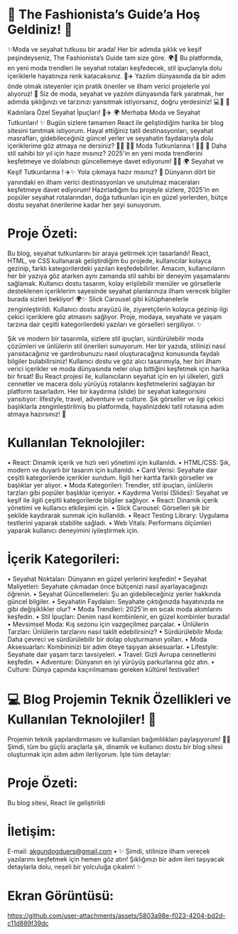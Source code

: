 # 🌟 The Fashionista’s Guide’a Hoş Geldiniz! 👠 
✨Moda ve seyahat tutkusu bir arada! Her bir adımda şıklık ve keşif peşindeyseniz, The Fashionista’s Guide tam size göre. 🌍💃
Bu platformda, en yeni moda trendleri ile seyahat rotaları keşfedecek, stil ipuçlarıyla dolu içeriklerle hayatınıza renk katacaksınız. 👗✈️ 
Yazılım dünyasında da bir adım önde olmak isteyenler için pratik öneriler ve ilham verici projelerle yol alıyoruz! 🚀
Siz de moda, seyahat ve yazılım dünyasında fark yaratmak, her adımda şıklığınızı ve tarzınızı yansıtmak istiyorsanız, doğru yerdesiniz! 💻💖
💃 Kadınlara Özel Seyahat İpuçları! 🧳✈️ 🌍
Merhaba Moda ve Seyahat Tutkunları! ✨ Bugün sizlere tamamen React ile geliştirdiğim harika bir blog sitesini tanıtmak istiyorum. Hayal ettiğiniz tatil destinasyonları, seyahat masrafları, gidebileceğiniz güncel yerler ve seyahatin faydalarıyla dolu içeriklerime göz atmaya ne dersiniz? 💅💖
💁‍♀️ Moda Tutkunlarına ! 🧣👗 🌟
Daha stil sahibi bir yıl için hazır mısınız? 2025'in en yeni moda trendlerini keşfetmeye ve dolabınızı güncellemeye davet ediyorum! 🌸💄
🌍 Seyahat ve Keşif Tutkunlarına ! ✈️✨
Yola çıkmaya hazır mısınız? 🌟 Dünyanın dört bir yanındaki en ilham verici destinasyonları ve unutulmaz maceraları keşfetmeye davet ediyorum! Hazırladığım bu projeyle sizlere, 2025'in en popüler seyahat rotalarından, doğa tutkunları için en güzel yerlerden, bütçe dostu seyahat önerilerine kadar her şeyi sunuyorum.

# Proje Özeti:
Bu blog, seyahat tutkunlarını bir araya getirmek için tasarlandı! React, HTML, ve CSS kullanarak geliştirdiğim bu projede, kullanıcılar kolayca gezinip, farklı kategorilerdeki yazıları keşfedebilirler. Amacım, kullanıcıların her bir yazıya göz atarken aynı zamanda stil sahibi bir deneyim yaşamalarını sağlamak. Kullanıcı dostu tasarım, kolay erişilebilir menüler ve görsellerle desteklenen içeriklerim sayesinde seyahat planlarınıza ilham verecek bilgiler burada sizleri bekliyor! 🌍✨  Slick Carousel gibi kütüphanelerle zenginleştirildi. Kullanıcı dostu arayüzü ile, ziyaretçilerin kolayca gezinip ilgi çekici içeriklere göz atmasını sağlıyor. Proje, modaya, seyahate ve yaşam tarzına dair çeşitli kategorilerdeki yazıları ve görselleri sergiliyor. ✨

Şık ve modern bir tasarımla, sizlere stil ipuçları, sürdürülebilir moda çözümleri ve ünlülerin stil önerileri sunuyorum. Her bir yazıda, stilinizi nasıl yansıtacağınız ve gardırobunuzu nasıl oluşturacağınız konusunda faydalı bilgiler bulabilirsiniz! Kullanıcı dostu ve göz alıcı tasarımıyla, her biri ilham verici içerikler ve moda dünyasında neler olup bittiğini keşfetmek için harika bir fırsat!
Bu React projesi ile, kullanıcıların seyahat için en iyi ülkeleri, gizli cennetler ve macera dolu yürüyüş rotalarını keşfetmelerini sağlayan bir platform tasarladım. Her bir kaydırma (slide) bir seyahat kategorisini yansıtıyor: lifestyle, travel, adventure ve culture. Şık görseller ve ilgi çekici başlıklarla zenginleştirilmiş bu platformda, hayalinizdeki tatil rotasına adım atmaya hazırsınız! 🌟

# Kullanılan Teknolojiler:
•	React: Dinamik içerik ve hızlı veri yönetimi için kullanıldı.
•	HTML/CSS: Şık, modern ve duyarlı bir tasarım için kullanıldı.
•	Card Verisi: Seyahate dair çeşitli kategorilerde içerikler sundum. İlgili her kartta farklı görseller ve başlıklar yer alıyor.
•	Moda Kategorileri: Trendler, stil ipuçları, ünlülerin tarzları gibi popüler başlıklar içeriyor.
•	Kaydırma Verisi (Slides): Seyahat ve keşif ile ilgili çeşitli kategorilerde bilgiler sağlıyor.
•	 React: Dinamik içerik yönetimi ve kullanıcı etkileşimi için.
•	Slick Carousel: Görselleri şık bir şekilde kaydırarak sunmak için kullanıldı.
•	React Testing Library: Uygulama testlerini yaparak stabilite sağladı.
•	Web Vitals: Performans ölçümleri yaparak kullanıcı deneyimini iyileştirmek için.
# İçerik Kategorileri:
•	Seyahat Noktaları: Dünyanın en güzel yerlerini keşfedin!
•	Seyahat Maliyetleri: Seyahate çıkmadan önce bütçenizi nasıl ayarlayacağınızı öğrenin.
•	Seyahat Güncellemeleri: Şu an gidebileceğiniz yerler hakkında güncel bilgiler.
•	Seyahatin Faydaları: Seyahate çıktığınızda hayatınızda ne gibi değişiklikler olur?
•	Moda Trendleri: 2025'in en sıcak moda akımlarını keşfedin.
•	Stil İpuçları: Denim nasıl kombinlenir, en güzel kombinler burada!
•	Mevsimsel Moda: Kış sezonu için vazgeçilmez parçalar.
•	Ünlülerin Tarzları: Ünlülerin tarzlarını nasıl taklit edebilirsiniz?
•	Sürdürülebilir Moda: Daha çevreci ve sürdürülebilir bir dolap oluşturmanın yolları.
•	Moda Aksesuarları: Kombininizi bir adım öteye taşıyan aksesuarlar.
•	Lifestyle: Seyahate dair yaşam tarzı tavsiyeleri.
•	Travel: Gizli Avrupa cennetlerini keşfedin.
•	Adventure: Dünyanın en iyi yürüyüş parkurlarına göz atın.
•	Culture: Dünya çapında kaçırılmaması gereken kültürel festivaller!
# 💻 Blog Projemin Teknik Özellikleri ve Kullanılan Teknolojiler! 🚀
Projemin teknik yapılandırmasını ve kullanılan bağımlılıkları paylaşıyorum! 👩‍💻 Şimdi, tüm bu güçlü araçlarla şık, dinamik ve kullanıcı dostu bir blog sitesi oluşturmak için adım adım ilerliyorum. İşte tüm detaylar:
# Proje Özeti:
Bu blog sitesi, React ile geliştirildi 
# İletişim:

E-mail: akgundogduers@gmail.com
•	✨ Şimdi, stilinize ilham verecek yazılarımı keşfetmek için hemen göz atın! Şıklığınızı bir adım ileri taşıyacak detaylarla dolu, neşeli bir yolculuğa çıkalım! ✨
# Ekran Görüntüsü:


https://github.com/user-attachments/assets/5803a98e-f023-4204-bd2d-c11d889f39dc



























